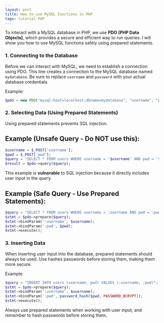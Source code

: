 ```yaml
---
layout: post
title: How to use MySQL functions in PHP
tags: tutorial PHP
---
```


To interact with a MySQL database in PHP, we use **PDO (PHP Data Objects)**, which provides a secure and efficient way to run queries.  I will show you how to use MySQL functions safely using prepared statements.

### 1. Connecting to the Database

Before we can interact with MySQL, we need to establish a connection using PDO. This line creates a connection to the MySQL database named `mydatabase`. Be sure to replace `username` and `password` with your actual database credentials.

Example:

```php
$pdo = new PDO("mysql:host=localhost;dbname=mydatabase", "username", "password");
```

### 2. Selecting Data (Using Prepared Statements)

Using prepared statements prevents SQL injection. 

## Example (Unsafe Query - Do NOT use this):

```php
$username = $_POST['username'];
$pwd = $_POST['pwd'];
$query = "SELECT * FROM users WHERE username = '$username' AND pwd = '$pwd';";
$result = $pdo->query($query);
```
This example is **vulnerable** to SQL injection because it directly includes user input in the query.

## Example (Safe Query - Use Prepared Statements):

```php
$query = "SELECT * FROM users WHERE username = :username AND pwd = :pwd;";
$stmt = $pdo->prepare($query);
$stmt->bindParam(':username', $username);
$stmt->bindParam(':pwd', $pwd);
$stmt->execute();
```

### 3. Inserting Data

When inserting user input into the database, prepared statements should always be used. Use hashes passwords before storing them, making them more secure.

Example

```php
$query = "INSERT INTO users (username, pwd) VALUES (:username, :pwd)";
$stmt = $pdo->prepare($query);
$stmt->bindParam(':username', $username);
$stmt->bindParam(':pwd', password_hash($pwd, PASSWORD_BCRYPT));
$stmt->execute();
```

Always use prepared statements when working with user input, and remember to hash passwords before storing them.

